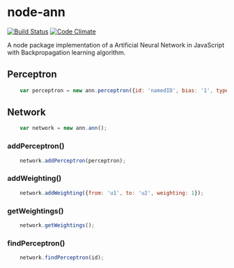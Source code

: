 # node-ann
[![Build Status](https://img.shields.io/travis/maael/node-ann.svg)](https://travis-ci.org/maael/node-ann)
[![Code Climate](https://img.shields.io/codeclimate/github/maael/node-ann.svg)](https://codeclimate.com/github/maael/node-ann)

A node package implementation of a Artificial Neural Network in JavaScript with Backpropagation learning algorithm.

## Perceptron
```js
    var perceptron = new ann.perceptron({id: 'namedID', bias: '1', type: 'hidden'});
```

## Network
```js
    var network = new ann.ann();
```

### addPerceptron()
```js
    network.addPerceptron(perceptron);
```

### addWeighting()
```js
    network.addWeighting({from: 'u1', to: 'u2', weighting: 1});
```

### getWeightings()
```js
    network.getWeightings();
```

### findPerceptron()
```js
    network.findPerceptron(id);
```